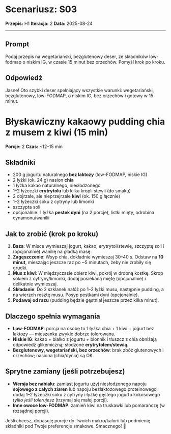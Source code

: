 ﻿# Scenariusz: S03
**Przepis:** H1
**Iteracja:** 2
**Data:** 2025-08-24

---

## Prompt
Podaj przepis na wegetariański, bezglutenowy deser, ze składników low-fodmap o niskim IG, w czasie 15 minut bez orzechów. Pomyśl krok po kroku.


## Odpowiedź
Jasne! Oto szybki deser spełniający wszystkie warunki: wegetariański, bezglutenowy, low-FODMAP, o niskim IG, bez orzechów i gotowy w 15 minut.

# Błyskawiczny kakaowy pudding chia z musem z kiwi (15 min)

**Porcje:** 2
**Czas:** \~12–15 min

## Składniki

* 200 g jogurtu naturalnego **bez laktozy** (low-FODMAP, niskie IG)
* 2 łyżki (ok. 24 g) nasion **chia**
* 1 łyżka kakao naturalnego, niesłodzonego
* 1–2 łyżeczki **erytrytolu** lub kilka kropli stewii (do smaku)
* 2 dojrzałe, ale nieprzejrzałe **kiwi** (ok. 150 g łącznie)
* 1–2 łyżeczki soku z cytryny lub limonki
* szczypta soli
* opcjonalnie: 1 łyżka **pestek dyni** (na 2 porcje), listki mięty, odrobina cynamonu/wanilii

## Jak to zrobić (krok po kroku)

1. **Baza**: W misce wymieszaj jogurt, kakao, erytrytol/stewię, szczyptę soli i (opcjonalnie) wanilię na gładką masę.
2. **Zagęszczenie**: Wsyp chia, dokładnie wymieszaj 30–40 s. Odstaw na **10 minut**, mieszając jeszcze raz po \~5 minutach, żeby nie zrobiły się grudki.
3. **Mus z kiwi**: W międzyczasie obierz kiwi, pokrój w drobną kostkę. Skrop sokiem z cytryny/limonki, dodaj posiekaną miętę (opcjonalnie) i delikatnie wymieszaj.
4. **Składanie**: Do 2 szklanek nałóż po 1–2 łyżki musu, następnie pudding, a na wierzch resztę musu. Posyp pestkami dyni (opcjonalnie).
5. **Podawaj od razu** (pudding będzie gęstniał jeszcze przez kilka minut).

## Dlaczego spełnia wymagania

* **Low-FODMAP**: porcja na osobę to 1 łyżka chia + 1 kiwi + jogurt bez laktozy — mieszanka zwykle dobrze tolerowana.
* **Niskie IG**: kakao + białko z jogurtu + błonnik i tłuszcz z chia obniżają odpowiedź glikemiczną; słodzone **erytrytolem/stewią**.
* **Bezglutenowy, wegetariański, bez orzechów**: brak zbóż glutenowych i orzechów; nasiona (chia/dynia) są OK.

## Sprytne zamiany (jeśli potrzebujesz)

* **Wersja bez nabiału**: zamiast jogurtu użyj niesłodzonego napoju **sojowego z całych ziaren** lub napoju bezlaktozowego proteinowego; dodaj 1–2 łyżeczki soku z cytryny i łyżkę gęstego jogurtu kokosowego *tylko jeśli tolerujesz* (trzymaj się małej porcji).
* **Inne owoce low-FODMAP**: zamień kiwi na truskawki lub pomarańczę (w rozsądnej porcji).

Jeśli chcesz, dopasuję porcje do Twoich makro/kalorii lub podmienię składniki pod Twoje preferencje smakowe. Smacznego! 🍨
